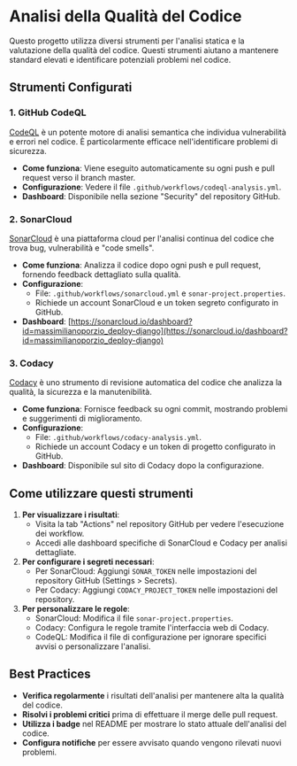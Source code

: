 # Analisi della Qualità del Codice

Questo progetto utilizza diversi strumenti per l'analisi statica e la valutazione della qualità del
codice. Questi strumenti aiutano a mantenere standard elevati e identificare potenziali problemi nel
codice.

## Strumenti Configurati

### 1. GitHub CodeQL

[CodeQL](https://codeql.github.com/) è un potente motore di analisi semantica che individua
vulnerabilità e errori nel codice. È particolarmente efficace nell'identificare problemi di
sicurezza.

- **Come funziona**: Viene eseguito automaticamente su ogni push e pull request verso il branch
  master.
- **Configurazione**: Vedere il file `.github/workflows/codeql-analysis.yml`.
- **Dashboard**: Disponibile nella sezione "Security" del repository GitHub.

### 2. SonarCloud

[SonarCloud](https://sonarcloud.io/) è una piattaforma cloud per l'analisi continua del codice che
trova bug, vulnerabilità e "code smells".

- **Come funziona**: Analizza il codice dopo ogni push e pull request, fornendo feedback dettagliato
  sulla qualità.
- **Configurazione**:
  - File: `.github/workflows/sonarcloud.yml` e `sonar-project.properties`.
  - Richiede un account SonarCloud e un token segreto configurato in GitHub.
- **Dashboard**:
  [https://sonarcloud.io/dashboard?id=massimilianoporzio_deploy-django](https://sonarcloud.io/dashboard?id=massimilianoporzio_deploy-django)

### 3. Codacy

[Codacy](https://www.codacy.com/) è uno strumento di revisione automatica del codice che analizza la
qualità, la sicurezza e la manutenibilità.

- **Come funziona**: Fornisce feedback su ogni commit, mostrando problemi e suggerimenti di
  miglioramento.
- **Configurazione**:
  - File: `.github/workflows/codacy-analysis.yml`.
  - Richiede un account Codacy e un token di progetto configurato in GitHub.
- **Dashboard**: Disponibile sul sito di Codacy dopo la configurazione.

## Come utilizzare questi strumenti

1. **Per visualizzare i risultati**:
   - Visita la tab "Actions" nel repository GitHub per vedere l'esecuzione dei workflow.
   - Accedi alle dashboard specifiche di SonarCloud e Codacy per analisi dettagliate.
2. **Per configurare i segreti necessari**:
   - Per SonarCloud: Aggiungi `SONAR_TOKEN` nelle impostazioni del repository GitHub (Settings >
     Secrets).
   - Per Codacy: Aggiungi `CODACY_PROJECT_TOKEN` nelle impostazioni del repository.
3. **Per personalizzare le regole**:
   - SonarCloud: Modifica il file `sonar-project.properties`.
   - Codacy: Configura le regole tramite l'interfaccia web di Codacy.
   - CodeQL: Modifica il file di configurazione per ignorare specifici avvisi o personalizzare
     l'analisi.

## Best Practices

- **Verifica regolarmente** i risultati dell'analisi per mantenere alta la qualità del codice.
- **Risolvi i problemi critici** prima di effettuare il merge delle pull request.
- **Utilizza i badge** nel README per mostrare lo stato attuale dell'analisi del codice.
- **Configura notifiche** per essere avvisato quando vengono rilevati nuovi problemi.
